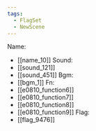 ```yaml
---
tags:
  - FlagSet
  - NewScene
---
```

Name:
- [[name_10]]
Sound:
- [[sound_121]]
- [[sound_451]]
Bgm:
- [[bgm_1]]
Fn:
- [[e0810_function6]]
- [[e0810_function7]]
- [[e0810_function8]]
- [[e0810_function9]]
Flag:
- [[flag_9476]]
